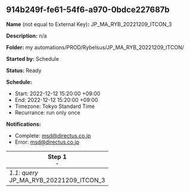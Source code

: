 ## 914b249f-fe61-54f6-a970-0bdce227687b

**Name** (not equal to External Key)**:** JP_MA_RYB_20221209_ITCON_3

**Description:** n/a

**Folder:** my automations/PROD/Rybelsus/JP_MA_RYB_20221209_ITCON/

**Started by:** Schedule

**Status:** Ready

**Schedule:**

* Start: 2022-12-12 15:20:00 +09:00
* End: 2022-12-12 15:20:00 +09:00
* Timezone: Tokyo Standard Time
* Recurrance: run only once

**Notifications:**

* Complete: msd@directus.co.jp
* Error: msd@directus.co.jp

| Step 1<br>_<small>-</small>_ |
| --- |
| _1.1: query_<br>JP_MA_RYB_20221209_ITCON_3 |
